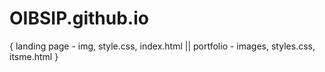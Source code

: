 # OIBSIP.github.io 
{ landing page - img, style.css, index.html ||
portfolio - images, styles.css, itsme.html  }
